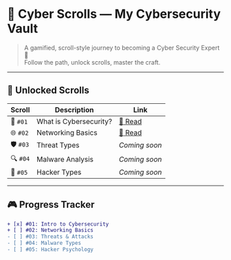 # 🧠 Cyber Scrolls — My Cybersecurity Vault

> A gamified, scroll-style journey to becoming a Cyber Security Expert 🥷  
> Follow the path, unlock scrolls, master the craft.

---

## 📜 Unlocked Scrolls

| Scroll | Description | Link |
|-------|-------------|------|
| 🧠 `#01` | What is Cybersecurity? | [📖 Read](./notes/intro-to-cybersecurity.md) |
| 🌐 `#02` | Networking Basics | [📖 Read](./notes/networking-fundamentals) |
| 🛡️ `#03` | Threat Types | _Coming soon_ |
| 🔍 `#04` | Malware Analysis | _Coming soon_ |
| 🧬 `#05` | Hacker Types | _Coming soon_ |

---

## 🎮 Progress Tracker

```diff
+ [x] #01: Intro to Cybersecurity
+ [ ] #02: Networking Basics
- [ ] #03: Threats & Attacks
- [ ] #04: Malware Types
- [ ] #05: Hacker Psychology
